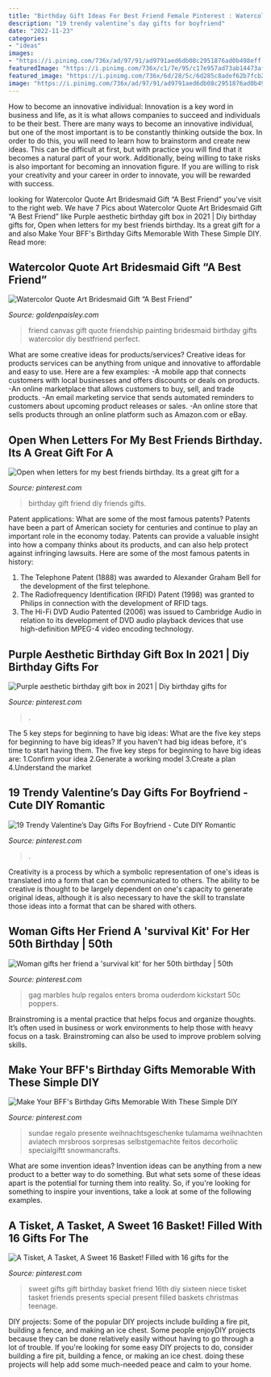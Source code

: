 ```yaml
---
title: "Birthday Gift Ideas For Best Friend Female Pinterest : Watercolor Quote Art Bridesmaid Gift “a Best Friend”"
description: "19 trendy valentine’s day gifts for boyfriend"
date: "2022-11-23"
categories:
- "ideas"
images:
- "https://i.pinimg.com/736x/ad/97/91/ad9791aed6db08c2951876ad0b498eff.jpg"
featuredImage: "https://i.pinimg.com/736x/c1/7e/95/c17e957ad73ab14473aff653bc2d1a91--my-best-friends-birthday-best-friend-birthday-gift-ideas-diy.jpg"
featured_image: "https://i.pinimg.com/736x/6d/28/5c/6d285c8adef62b7fcb26abc556bf5a8d.jpg"
image: "https://i.pinimg.com/736x/ad/97/91/ad9791aed6db08c2951876ad0b498eff.jpg"
---
```



How to become an innovative individual:
Innovation is a key word in business and life, as it is what allows companies to succeed and individuals to be their best. There are many ways to become an innovative individual, but one of the most important is to be constantly thinking outside the box. In order to do this, you will need to learn how to brainstorm and create new ideas. This can be difficult at first, but with practice you will find that it becomes a natural part of your work. Additionally, being willing to take risks is also important for becoming an innovation figure. If you are willing to risk your creativity and your career in order to innovate, you will be rewarded with success.

	

		
looking for Watercolor Quote Art Bridesmaid Gift “A Best Friend” you've visit to the right web. We have 7 Pics about Watercolor Quote Art Bridesmaid Gift “A Best Friend” like Purple aesthetic birthday gift box in 2021 | Diy birthday gifts for, Open when letters for my best friends birthday. Its a great gift for a and also Make Your BFF&#039;s Birthday Gifts Memorable With These Simple DIY. Read more:
		
    
## Watercolor Quote Art Bridesmaid Gift “A Best Friend”

<img loading=lazy src="https://goldenpaisley.com/gp_content/uploads/2015/04/DSC_3321.jpg" onerror="this.onerror=null;this.src='https://tse1.mm.bing.net/th?id=OIP.G6VfIIZx7qHqytCsig82rgHaIj&amp;pid=15.1';" alt="Watercolor Quote Art Bridesmaid Gift “A Best Friend”">

_Source: goldenpaisley.com_

>friend canvas gift quote friendship painting bridesmaid birthday gifts watercolor diy bestfriend perfect. 

	

What are some creative ideas for products/services?
Creative ideas for products services can be anything from unique and innovative to affordable and easy to use. Here are a few examples: 
-A mobile app that connects customers with local businesses and offers discounts or deals on products. 
-An online marketplace that allows customers to buy, sell, and trade products. 
-An email marketing service that sends automated reminders to customers about upcoming product releases or sales. 
-An online store that sells products through an online platform such as Amazon.com or eBay.

    
## Open When Letters For My Best Friends Birthday. Its A Great Gift For A

<img loading=lazy src="https://i.pinimg.com/736x/c1/7e/95/c17e957ad73ab14473aff653bc2d1a91--my-best-friends-birthday-best-friend-birthday-gift-ideas-diy.jpg" onerror="this.onerror=null;this.src='https://tse3.mm.bing.net/th?id=OIP.cLMKF7aolOXv3TqgDHoqjAHaJ6&amp;pid=15.1';" alt="Open when letters for my best friends birthday. Its a great gift for a">

_Source: pinterest.com_

>birthday gift friend diy friends gifts. 

	

Patent applications: What are some of the most famous patents?
Patents have been a part of American society for centuries and continue to play an important role in the economy today. Patents can provide a valuable insight into how a company thinks about its products, and can also help protect against infringing lawsuits. Here are some of the most famous patents in history: 
1. The Telephone Patent (1888) was awarded to Alexander Graham Bell for the development of the first telephone. 
2. The Radiofrequency Identification (RFID) Patent (1998) was granted to Philips in connection with the development of RFID tags. 
3. The Hi-Fi DVD Audio Patented (2006) was issued to Cambridge Audio in relation to its development of DVD audio playback devices that use high-definition MPEG-4 video encoding technology. 

    
## Purple Aesthetic Birthday Gift Box In 2021 | Diy Birthday Gifts For

<img loading=lazy src="https://i.pinimg.com/736x/ad/97/91/ad9791aed6db08c2951876ad0b498eff.jpg" onerror="this.onerror=null;this.src='https://tse1.mm.bing.net/th?id=OIP.u3fhkbJPcWnjb9hMdzTeSwAAAA&amp;pid=15.1';" alt="Purple aesthetic birthday gift box in 2021 | Diy birthday gifts for">

_Source: pinterest.com_

>. 

	

The 5 key steps for beginning to have big ideas: What are the five key steps for beginning to have big ideas?
If you haven't had big ideas before, it's time to start having them. The five key steps for beginning to have big ideas are: 1.Confirm your idea 2.Generate a working model 3.Create a plan 4.Understand the market 
    
## 19 Trendy Valentine’s Day Gifts For Boyfriend - Cute DIY Romantic

<img loading=lazy src="https://i.pinimg.com/736x/d5/5f/c8/d55fc86da0cdf3bbed18c473fac4afa0.jpg" onerror="this.onerror=null;this.src='https://tse4.mm.bing.net/th?id=OIP.gAKzfkY2YMAl9UcvYaZvwQHaJ4&amp;pid=15.1';" alt="19 Trendy Valentine’s Day Gifts For Boyfriend - Cute DIY Romantic">

_Source: pinterest.com_

>. 

	

Creativity is a process by which a symbolic representation of one's ideas is translated into a form that can be communicated to others. The ability to be creative is thought to be largely dependent on one's capacity to generate original ideas, although it is also necessary to have the skill to translate those ideas into a format that can be shared with others.

    
## Woman Gifts Her Friend A &#039;survival Kit&#039; For Her 50th Birthday | 50th

<img loading=lazy src="https://i.pinimg.com/736x/6d/28/5c/6d285c8adef62b7fcb26abc556bf5a8d.jpg" onerror="this.onerror=null;this.src='https://tse1.mm.bing.net/th?id=OIP.FtPhH22tESsFbRIkFEKh9gHaH0&amp;pid=15.1';" alt="Woman gifts her friend a &#039;survival kit&#039; for her 50th birthday | 50th">

_Source: pinterest.com_

>gag marbles hulp regalos enters broma ouderdom kickstart 50c poppers. 

	

Brainstroming is a mental practice that helps focus and organize thoughts. It’s often used in business or work environments to help those with heavy focus on a task. Brainstroming can also be used to improve problem solving skills.

    
## Make Your BFF&#039;s Birthday Gifts Memorable With These Simple DIY

<img loading=lazy src="https://i.pinimg.com/736x/4a/c8/25/4ac82515359f0d933b068db96fd6f5f8.jpg" onerror="this.onerror=null;this.src='https://tse3.mm.bing.net/th?id=OIP.o-z9h1BMIwj9sfezr64-dQHaJ4&amp;pid=15.1';" alt="Make Your BFF&#039;s Birthday Gifts Memorable With These Simple DIY">

_Source: pinterest.com_

>sundae regalo presente weihnachtsgeschenke tulamama weihnachten aviatech mrsbroos sorpresas selbstgemachte feitos decorholic specialgiftt snowmancrafts. 

	

What are some invention ideas?
Invention ideas can be anything from a new product to a better way to do something. But what sets some of these ideas apart is the potential for turning them into reality. So, if you're looking for something to inspire your inventions, take a look at some of the following examples.

    
## A Tisket, A Tasket, A Sweet 16 Basket! Filled With 16 Gifts For The

<img loading=lazy src="https://i.pinimg.com/736x/b3/ca/b4/b3cab49f510fa0105d25dd4b1159081c--cool-gifts-diy-sweet--gifts.jpg" onerror="this.onerror=null;this.src='https://tse4.mm.bing.net/th?id=OIP.cY-AqcCEH82iynrDsVtVzQHaKm&amp;pid=15.1';" alt="A Tisket, A Tasket, A Sweet 16 Basket! Filled with 16 gifts for the">

_Source: pinterest.com_

>sweet gifts gift birthday basket friend 16th diy sixteen niece tisket tasket friends presents special present filled baskets christmas teenage. 

	

DIY projects: Some of the popular DIY projects include building a fire pit, building a fence, and making an ice chest.
Some people enjoyDIY projects because they can be done relatively easily without having to go through a lot of trouble. If you're looking for some easy DIY projects to do, consider building a fire pit, building a fence, or making an ice chest. doing these projects will help add some much-needed peace and calm to your home.

